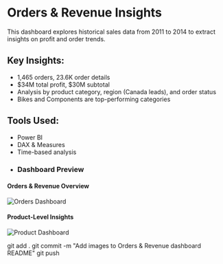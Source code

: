 # Orders & Revenue Insights

This dashboard explores historical sales data from 2011 to 2014 to extract insights on profit and order trends.

## Key Insights:
- 1,465 orders, 23.6K order details
- $34M total profit, $30M subtotal
- Analysis by product category, region (Canada leads), and order status
- Bikes and Components are top-performing categories

## Tools Used:
- Power BI
- DAX & Measures
- Time-based analysis
- ### Dashboard Preview

#### Orders & Revenue Overview
![Orders Dashboard](./orders_revenue_dashboard.png)

#### Product-Level Insights
![Product Dashboard](./product_dashboard.png)

git add .
git commit -m "Add images to Orders & Revenue dashboard README"
git push
